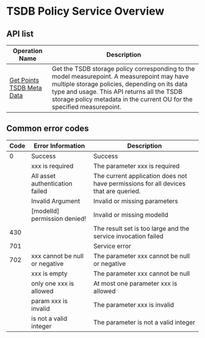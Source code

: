 # TSDB Policy Service Overview



## API list

|Operation Name                                                       | Description |
|---------------------------------------------------------------|------|
| [Get Points TSDB Meta Data](get_points_tsdb_meta_data)   |Get the TSDB storage policy corresponding to the model measurepoint. A measurepoint may have multiple storage policies, depending on its data type and usage. This API returns all the TSDB storage policy metadata in the current OU for the specified measurepoint.|


## Common error codes <errorcode>

| Code | Error Information                      | Description                       |
|------|---------------------------------|-----------------------------------|
| 0    | Success                         | Success                              |
|      | xxx is required                 | The parameter xxx is required                       |
|      | All asset authentication failed | The current application does not have permissions for all devices that are queried. |
|      | Invalid Argument                | Invalid or missing parameters                    |
|      | [modelId] permission denied!    | Invalid or missing modelId               |
| 430  |                                 | The result set is too large and the service invocation failed           |
| 701  |                                 | Service error                          |
| 702  | xxx cannot be null or negative  | The parameter xxx cannot be null or negative         |
|      | xxx is empty                    | The parameter xxx cannot be null                   |
|      | only one xxx is allowed         | At most one parameter xxx is allowed                   |
|      | param xxx is invalid            | The parameter xxx is invalid                       |
|      | is not a valid integer          | The parameter is not a valid integer        |


